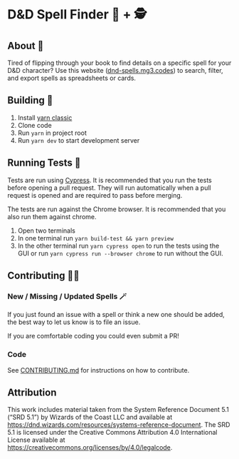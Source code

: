 <!-- @format -->

# D&D Spell Finder :mage: + :detective:

## About :mega:

Tired of flipping through your book to find details on a specific spell for your D&D character? Use this website ([dnd-spells.mg3.codes](https://dnd-spells.mg3.codes)) to search, filter, and export spells as spreadsheets or cards.

## Building :bricks:

1. Install [yarn classic](https://classic.yarnpkg.com/)
1. Clone code
1. Run `yarn` in project root
1. Run `yarn dev` to start development server

## Running Tests :microscope:

Tests are run using [Cypress](https://www.cypress.io/). It is recommended that you run the tests before opening a pull request. They will run automatically when a pull request is opened and are required to pass before merging.

The tests are run against the Chrome browser. It is recommended that you also run them against chrome.

1. Open two terminals
1. In one terminal run `yarn build-test && yarn preview`
1. In the other terminal run `yarn cypress open` to run the tests using the GUI or run `yarn cypress run --browser chrome` to run without the GUI.

## Contributing :technologist:

### New / Missing / Updated Spells :magic_wand:

If you just found an issue with a spell or think a new one should be added, the best way to let us know is to file an issue.

If you are comfortable coding you could even submit a PR!

### Code

See [CONTRIBUTING.md](https://github.com/mg3-codes/d-d-spell-finder/blob/main/CONTRIBUTING.md) for instructions on how to contribute.

## Attribution

This work includes material taken from the System Reference Document 5.1 (“SRD 5.1”) by Wizards of the Coast LLC and available at https://dnd.wizards.com/resources/systems-reference-document. The SRD 5.1 is licensed under the Creative Commons Attribution 4.0 International License available at https://creativecommons.org/licenses/by/4.0/legalcode.
